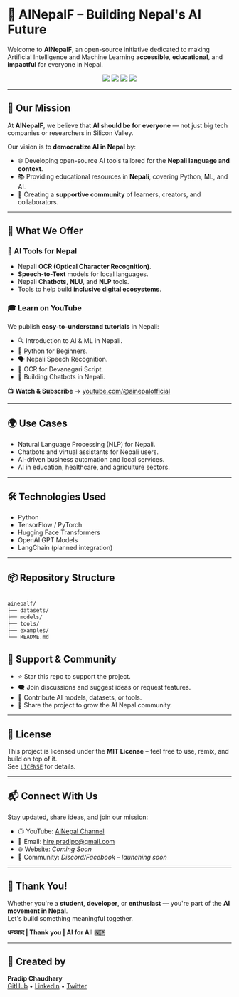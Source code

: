 
# 🤖 AINepalF – Building Nepal's AI Future

Welcome to **AINepalF**, an open-source initiative dedicated to making Artificial Intelligence and Machine Learning **accessible**, **educational**, and **impactful** for everyone in Nepal.

<p align="center">
  <a href="https://youtube.com/@ainepalofficial"><img src="https://img.shields.io/badge/YouTube-AINepal-red?logo=youtube&style=flat-square" /></a>
  <a href="https://github.com/pradipchaudhary/ainepalf"><img src="https://img.shields.io/github/stars/pradipchaudhary/ainepalf?style=flat-square" /></a>
  <a href="https://github.com/pradipchaudhary/ainepalf/issues"><img src="https://img.shields.io/github/issues/pradipchaudhary/ainepalf?style=flat-square" /></a>
  <a href="LICENSE"><img src="https://img.shields.io/github/license/pradipchaudhary/ainepalf?style=flat-square" /></a>
</p>

---

## 🌟 Our Mission

At **AINepalF**, we believe that **AI should be for everyone** — not just big tech companies or researchers in Silicon Valley.

Our vision is to **democratize AI in Nepal** by:

- 🌐 Developing open-source AI tools tailored for the **Nepali language and context**.
- 📚 Providing educational resources in **Nepali**, covering Python, ML, and AI.
- 👥 Creating a **supportive community** of learners, creators, and collaborators.

---

## 🚀 What We Offer

### 🔧 AI Tools for Nepal
- Nepali **OCR (Optical Character Recognition)**.
- **Speech-to-Text** models for local languages.
- Nepali **Chatbots**, **NLU**, and **NLP** tools.
- Tools to help build **inclusive digital ecosystems**.

### 🎓 Learn on YouTube
We publish **easy-to-understand tutorials** in Nepali:

- 🔍 Introduction to AI & ML in Nepali.
- 🐍 Python for Beginners.
- 🗣️ Nepali Speech Recognition.
- 🧾 OCR for Devanagari Script.
- 🤖 Building Chatbots in Nepali.

📺 **Watch & Subscribe** → [youtube.com/@ainepalofficial](https://youtube.com/@ainepalofficial)

---

## 🌍 Use Cases

- Natural Language Processing (NLP) for Nepali.
- Chatbots and virtual assistants for Nepali users.
- AI-driven business automation and local services.
- AI in education, healthcare, and agriculture sectors.

---

## 🛠 Technologies Used

- Python
- TensorFlow / PyTorch
- Hugging Face Transformers
- OpenAI GPT Models
- LangChain (planned integration)

---

## 📦 Repository Structure

```markdown

ainepalf/
├── datasets/
├── models/
├── tools/
├── examples/
└── README.md

```

## 🌟 Support & Community

- ⭐ Star this repo to support the project.
- 🗨️ Join discussions and suggest ideas or request features.
- 🤝 Contribute AI models, datasets, or tools.
- 🔗 Share the project to grow the AI Nepal community.

---

## 📄 License

This project is licensed under the **MIT License** – feel free to use, remix, and build on top of it.  
See [`LICENSE`](./LICENSE) for details.

---

## 📬 Connect With Us

Stay updated, share ideas, and join our mission:

- 📺 YouTube: [AINepal Channel](https://youtube.com/@ainepalofficial)
- 📧 Email: [hire.pradipc@gmail.com](mailto:hire.pradipc@gmail.com)
- 🌐 Website: *Coming Soon*
- 💬 Community: *Discord/Facebook – launching soon*

---

## 🙏 Thank You!

Whether you're a **student**, **developer**, or **enthusiast** — you're part of the **AI movement in Nepal**.  
Let's build something meaningful together.

**धन्यवाद | Thank you | AI for All 🇳🇵**

---

## 👤 Created by

**Pradip Chaudhary**  
[GitHub](https://github.com/pradipchaudhary) • [LinkedIn](https://linkedin.com/in/pradipchaudhary) • [Twitter](https://twitter.com/pradipchau)
```
